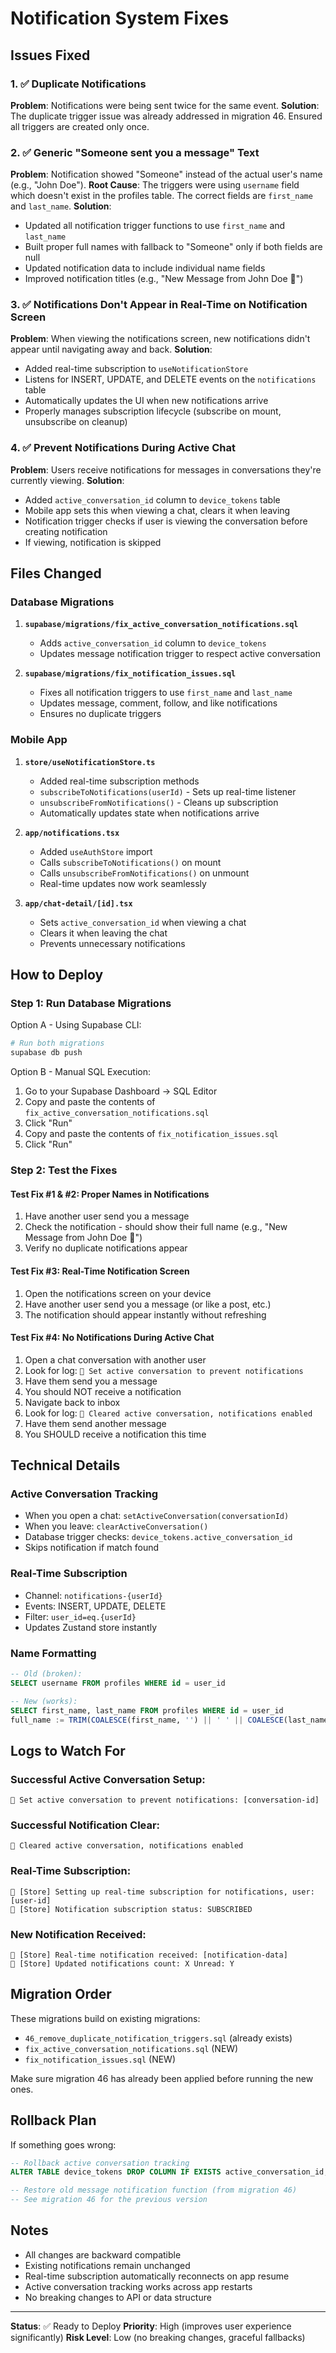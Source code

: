 # Notification System Fixes

## Issues Fixed

### 1. ✅ Duplicate Notifications
**Problem**: Notifications were being sent twice for the same event.
**Solution**: The duplicate trigger issue was already addressed in migration 46. Ensured all triggers are created only once.

### 2. ✅ Generic "Someone sent you a message" Text
**Problem**: Notification showed "Someone" instead of the actual user's name (e.g., "John Doe").
**Root Cause**: The triggers were using `username` field which doesn't exist in the profiles table. The correct fields are `first_name` and `last_name`.
**Solution**: 
- Updated all notification trigger functions to use `first_name` and `last_name`
- Built proper full names with fallback to "Someone" only if both fields are null
- Updated notification data to include individual name fields
- Improved notification titles (e.g., "New Message from John Doe 💬")

### 3. ✅ Notifications Don't Appear in Real-Time on Notification Screen
**Problem**: When viewing the notifications screen, new notifications didn't appear until navigating away and back.
**Solution**: 
- Added real-time subscription to `useNotificationStore`
- Listens for INSERT, UPDATE, and DELETE events on the `notifications` table
- Automatically updates the UI when new notifications arrive
- Properly manages subscription lifecycle (subscribe on mount, unsubscribe on cleanup)

### 4. ✅ Prevent Notifications During Active Chat
**Problem**: Users receive notifications for messages in conversations they're currently viewing.
**Solution**:
- Added `active_conversation_id` column to `device_tokens` table
- Mobile app sets this when viewing a chat, clears it when leaving
- Notification trigger checks if user is viewing the conversation before creating notification
- If viewing, notification is skipped

## Files Changed

### Database Migrations

1. **`supabase/migrations/fix_active_conversation_notifications.sql`**
   - Adds `active_conversation_id` column to `device_tokens`
   - Updates message notification trigger to respect active conversation

2. **`supabase/migrations/fix_notification_issues.sql`**
   - Fixes all notification triggers to use `first_name` and `last_name`
   - Updates message, comment, follow, and like notifications
   - Ensures no duplicate triggers

### Mobile App

1. **`store/useNotificationStore.ts`**
   - Added real-time subscription methods
   - `subscribeToNotifications(userId)` - Sets up real-time listener
   - `unsubscribeFromNotifications()` - Cleans up subscription
   - Automatically updates state when notifications arrive

2. **`app/notifications.tsx`**
   - Added `useAuthStore` import
   - Calls `subscribeToNotifications()` on mount
   - Calls `unsubscribeFromNotifications()` on unmount
   - Real-time updates now work seamlessly

3. **`app/chat-detail/[id].tsx`**
   - Sets `active_conversation_id` when viewing a chat
   - Clears it when leaving the chat
   - Prevents unnecessary notifications

## How to Deploy

### Step 1: Run Database Migrations

Option A - Using Supabase CLI:
```bash
# Run both migrations
supabase db push
```

Option B - Manual SQL Execution:
1. Go to your Supabase Dashboard → SQL Editor
2. Copy and paste the contents of `fix_active_conversation_notifications.sql`
3. Click "Run"
4. Copy and paste the contents of `fix_notification_issues.sql`
5. Click "Run"

### Step 2: Test the Fixes

#### Test Fix #1 & #2: Proper Names in Notifications
1. Have another user send you a message
2. Check the notification - should show their full name (e.g., "New Message from John Doe 💬")
3. Verify no duplicate notifications appear

#### Test Fix #3: Real-Time Notification Screen
1. Open the notifications screen on your device
2. Have another user send you a message (or like a post, etc.)
3. The notification should appear instantly without refreshing

#### Test Fix #4: No Notifications During Active Chat
1. Open a chat conversation with another user
2. Look for log: `🔕 Set active conversation to prevent notifications`
3. Have them send you a message
4. You should NOT receive a notification
5. Navigate back to inbox
6. Look for log: `🔔 Cleared active conversation, notifications enabled`
7. Have them send another message
8. You SHOULD receive a notification this time

## Technical Details

### Active Conversation Tracking
- When you open a chat: `setActiveConversation(conversationId)`
- When you leave: `clearActiveConversation()`
- Database trigger checks: `device_tokens.active_conversation_id`
- Skips notification if match found

### Real-Time Subscription
- Channel: `notifications-{userId}`
- Events: INSERT, UPDATE, DELETE
- Filter: `user_id=eq.{userId}`
- Updates Zustand store instantly

### Name Formatting
```sql
-- Old (broken):
SELECT username FROM profiles WHERE id = user_id

-- New (works):
SELECT first_name, last_name FROM profiles WHERE id = user_id
full_name := TRIM(COALESCE(first_name, '') || ' ' || COALESCE(last_name, ''))
```

## Logs to Watch For

### Successful Active Conversation Setup:
```
🔕 Set active conversation to prevent notifications: [conversation-id]
```

### Successful Notification Clear:
```
🔔 Cleared active conversation, notifications enabled
```

### Real-Time Subscription:
```
🔔 [Store] Setting up real-time subscription for notifications, user: [user-id]
🔔 [Store] Notification subscription status: SUBSCRIBED
```

### New Notification Received:
```
🔔 [Store] Real-time notification received: [notification-data]
🔔 [Store] Updated notifications count: X Unread: Y
```

## Migration Order

These migrations build on existing migrations:
- `46_remove_duplicate_notification_triggers.sql` (already exists)
- `fix_active_conversation_notifications.sql` (NEW)
- `fix_notification_issues.sql` (NEW)

Make sure migration 46 has already been applied before running the new ones.

## Rollback Plan

If something goes wrong:

```sql
-- Rollback active conversation tracking
ALTER TABLE device_tokens DROP COLUMN IF EXISTS active_conversation_id;

-- Restore old message notification function (from migration 46)
-- See migration 46 for the previous version
```

## Notes

- All changes are backward compatible
- Existing notifications remain unchanged
- Real-time subscription automatically reconnects on app resume
- Active conversation tracking works across app restarts
- No breaking changes to API or data structure

---

**Status**: ✅ Ready to Deploy
**Priority**: High (improves user experience significantly)
**Risk Level**: Low (no breaking changes, graceful fallbacks)

